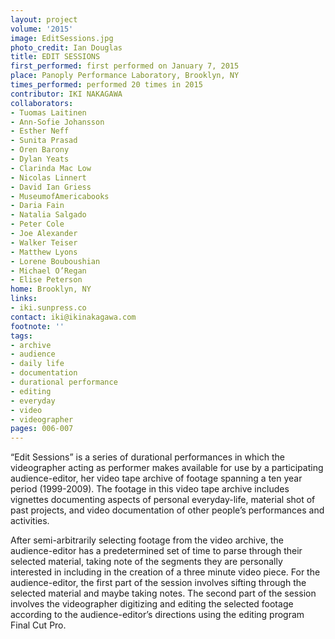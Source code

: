 ```yaml
---
layout: project
volume: '2015'
image: EditSessions.jpg
photo_credit: Ian Douglas
title: EDIT SESSIONS
first_performed: first performed on January 7, 2015
place: Panoply Performance Laboratory, Brooklyn, NY
times_performed: performed 20 times in 2015
contributor: IKI NAKAGAWA
collaborators:
- Tuomas Laitinen
- Ann-Sofie Johansson
- Esther Neff
- Sunita Prasad
- Oren Barony
- Dylan Yeats
- Clarinda Mac Low
- Nicolas Linnert
- David Ian Griess
- MuseumofAmericabooks
- Daria Fain
- Natalia Salgado
- Peter Cole
- Joe Alexander
- Walker Teiser
- Matthew Lyons
- Lorene Bouboushian
- Michael O’Regan
- Elise Peterson
home: Brooklyn, NY
links:
- iki.sunpress.co
contact: iki@ikinakagawa.com
footnote: ''
tags:
- archive
- audience
- daily life
- documentation
- durational performance
- editing
- everyday
- video
- videographer
pages: 006-007
---
```


“Edit Sessions” is a series of durational performances in which the videographer acting as performer makes available for use by a participating audience-editor, her video tape archive of footage spanning a ten year period (1999-2009). The footage in this video tape archive includes vignettes documenting aspects of personal everyday-life, material shot of past projects, and video documentation of other people’s performances and activities.

After semi-arbitrarily selecting footage from the video archive, the audience-editor has a predetermined set of time to parse through their selected material, taking note of the segments they are personally interested in including in the creation of a three minute video piece. For the audience-editor, the first part of the session involves sifting through the selected material and maybe taking notes. The second part of the session involves the videographer digitizing and editing the selected footage according to the audience-editor’s directions using the editing program Final Cut Pro.
